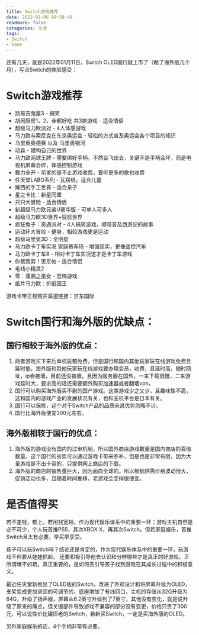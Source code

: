 ```yaml
---
title: Switch游戏推荐
date: 2022-01-06 09:58:49
readmore: false
categories: 生活
tags:
- Switch
- Game
---
```


还有几天，就是2022年01月11日，Switch OLED国行就上市了（晚了海外版几个月），写点Switch的体验感受：

# Switch游戏推荐

* 路易吉鬼屋3 - 搞笑
* 胡闹厨房1，2，全都好吃 共3款游戏 - 适合情侣
* 超级马力欧派对 - 4人体感游戏
* 马力欧与索尼克在东京奥运会 - 轻松的方式普及奥运会各个项目的知识 
* 马里奥奥德赛 以及 马里奥银河 
* 动森 - 建构自己的世界
* 马力欧网球王牌  - 需要绑好手柄，不然会飞出去，关键不是手柄会坏，而是电视机屏幕会碎，体感控制游戏
* 舞力全开 - 坑爹的是不止游戏收费，要听更多的歌也收费
* 任天堂LABO系列 - 瓦楞纸，适合儿童
* 耀西的手工世界 - 适合亲子
* 星之卡比：新星同盟 
* 只只大冒险 - 适合情侣
* 新超级马力欧兄弟U豪华版 - 可单人可多人
* 超级马力欧3D世界+狂怒世界 
* 疯狂兔子：奇遇派对 - 4人搞笑游戏，顺带普及西游记的故事
* 运动环大冒险 - 健身，相较游戏更是运动
* 超级马里奥3D：全明星
* 马力欧卡丁车实况 家庭赛车场 - 增强现实，更像遥控汽车
* 马力欧卡丁车8 - 相对卡丁车实况这才是卡丁车游戏
* 你裁我剪！思尼帕 - 适合情侣
* 毛线小精灵2
* 零：濡鸦之巫女 - 恐怖游戏
* 纸片马力欧：折纸国王

游戏卡带正规购买渠道链接：京东国际

# Switch国行和海外版的优缺点：

## 国行相较于海外版的优点：

1. 两者游戏买下来后单机玩都免费。但是国行和国内其他玩家玩在线游戏免费且延时低。海外版和其他玩家玩在线游戏要办理会员，收费，且延时高，随时网址，ip会被墙，目前还没被墙，且因为服务器在国外，一来下载很慢，二来游戏延时大，要求高的话还需要额外购买加速器或者翻墙vpn。
2. 国行可以购买海外版买不到的国产游戏。这类游戏少之又少，且趣味性不高，这和国内的游戏产业的发展状况有关，也和主机平台是日本有关。
3. 国行可以保修，这个对于Switch产品的品质来说优势忽略不计。
4. 国行比海外版便宜300元左右。

## 海外版相较于国行的优点：

1. 海外版的游戏没有国内的过审机制，所以国外商店游戏数量是国内商店的百倍数量。这个国行的劣势可以通过游戏卡带来弥补，但是也是非常有限，因为大量游戏是不出卡带的，只提供网上商店的下载。
2. 海外版的商店的销售量巨大，因为面向全球的。所以根据供需价格波动很大，促销活动也多，且随着时间推移，老游戏会变得很便宜。

# 是否值得买

若不差钱，都上。若闲钱宽裕，作为现代娱乐体系中的重要一环：游戏主机自然是必不可少，个人玩首推PS5，其次XBOX X，再其次Switch。但若家庭娱乐，首推Switch且太有必要，早买早享受。

孩子可以玩Switch吗？结论还是肯定的，作为现代娱乐体系中的重要一环，玩游戏不但要从娃娃抓起， 还要积极引导他去认识和分辨哪些才是真正的好游戏。正所谓堵不如疏，真正重要的，是如何去引导孩子找到游戏在其成长过程中的积极意义。

最近任天堂新推出了OLED版的Switch，改进了外观设计和将屏幕升级为OLED，支架变成更加坚固的可调节的，底座增加了有线网口，主机的存储从32G升级为64G，升级了扬声器，屏幕从6.2英寸升级到了7英寸，其他没有变化，就是说升级了原来的痛点，但关键部件导致游戏不兼容的部分没有变更，价格只贵了300元，可以说性价比碾压老的Switch，若新买Switch，一定是买海外版的OLED。

另外家庭娱乐的话，4个手柄非常有必要。


